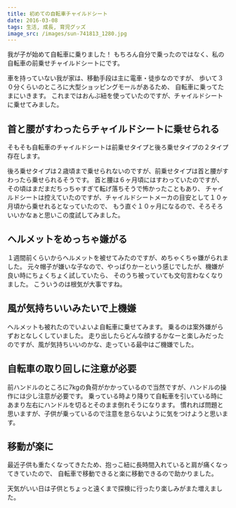 ```yaml
---
title: 初めての自転車チャイルドシート
date: 2016-03-08
tags: 生活, 成長, 育児グッズ
image_src: /images/sun-741813_1280.jpg
---
```


我が子が始めて自転車に乗りました！
もちろん自分で乗ったのではなく、私の自転車の前乗せチャイルドシートにです。

車を持っていない我が家は、移動手段は主に電車・徒歩なのですが、
歩いて３０分くらいのところに大型ショッピングモールがあるため、
自転車に乗ってたまにいきます。
これまではおんぶ紐を使っていたのですが、チャイルドシートに乗せてみました。

## 首と腰がすわったらチャイルドシートに乗せられる

そもそも自転車のチャイルドシートは前乗せタイプと後ろ乗せタイプの２タイプ存在します。

後ろ乗せタイプは２歳頃まで乗せられないのですが、前乗せタイプは首と腰がすわったら乗せられるそうです。
首と腰は６ヶ月頃にはすわっていたのですが、その頃はまだまだちっちゃすぎて転げ落ちそうで怖かったこともあり、
チャイルドシートは控えていたのですが、チャイルドシートメーカの目安として１０ヶ月頃から乗せれるとなっていたので、
もう直ぐ１０ヶ月になるので、そろそろいいかなぁと思いこの度試してみました。

## ヘルメットをめっちゃ嫌がる

１週間前くらいからヘルメットを被せてみたのですが、めちゃくちゃ嫌がられました。
元々帽子が嫌いな子なので、やっぱりかーという感じでしたが、機嫌が良い時にちょくちょく試していたら、
そのうち被っていても文句言わなくなりました。
こういうのは根気が大事ですね。

## 風が気持ちいいみたいで上機嫌

ヘルメットも被れたのでいよいよ自転車に乗せてみます。
乗るのは案外嫌がらずおとなしくしていました。
走り出したらどんな顔するかなーと楽しみだったのですが、風が気持ちいいのかな、走っている最中はご機嫌でした。

## 自転車の取り回しに注意が必要

前ハンドルのところに7kgの負荷がかかっているので当然ですが、ハンドルの操作には少し注意が必要です。
乗っている時より降りて自転車を引いている時にあまり左右にハンドルを切るとそのまま倒れそうになります。
慣れれば問題と思いますが、子供が乗っているので注意を怠らないように気をつけようと思います。

## 移動が楽に

最近子供も重たくなってきたため、抱っこ紐に長時間入れていると肩が痛くなってきていたので、
自転車で移動できると楽に移動できるので助かりました。

天気がいい日は子供とちょっと遠くまで探検に行ったり楽しみがまた増えました。
